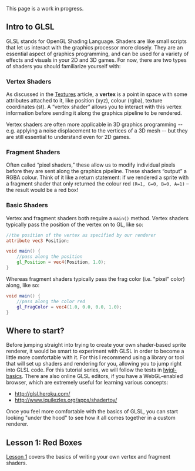 This page is a work in progress.

## Intro to GLSL

GLSL stands for OpenGL Shading Language. Shaders are like small scripts that let us interact with the graphics processor more closely. They are an essential aspect of graphics programming, and can be used for a variety of effects and visuals in your 2D and 3D games. For now, there are two types of shaders you should familiarize yourself with:

### Vertex Shaders

As discussed in the [Textures](https://github.com/mattdesl/lwjgl-basics/wiki/Textures) article, a **vertex** is a point in space with some attributes attached to it, like position (xyz), colour (rgba), texture coordinates (st). A “vertex shader” allows you to interact with this vertex information before sending it along the graphics pipeline to be rendered.

Vertex shaders are often more applicable in 3D graphics programming -- e.g. applying a noise displacement to the vertices of a 3D mesh -- but they are still essential to understand even for 2D games.

### Fragment Shaders

Often called “pixel shaders,” these allow us to modify individual pixels before they are sent along the graphics pipeline. These shaders “output” a RGBA colour. Think of it like a return statement: if we rendered a sprite with a fragment shader that only returned the colour red `(R=1, G=0, B=0, A=1)` – the result would be a red box! 

### Basic Shaders

Vertex and fragment shaders both require a `main()` method. Vertex shaders typically pass the position of the vertex on to GL, like so:

```glsl
//the position of the vertex as specified by our renderer
attribute vec3 Position;

void main() {
    //pass along the position
    gl_Position = vec4(Position, 1.0);
}
```

Whereas fragment shaders typically pass the frag color (i.e. "pixel" color) along, like so:
```glsl
void main() {
    //pass along the color red
    gl_FragColor = vec4(1.0, 0.0, 0.0, 1.0);
}
```

## Where to start?

Before jumping straight into trying to create your own shader-based sprite renderer, it would be smart to experiment with GLSL in order to become a little more comfortable with it. For this I recommend using a library or tool that will set up shaders and rendering for you, allowing you to jump right into GLSL code. For this tutorial series, we will follow the tests in [lwjgl-basics](https://github.com/mattdesl/lwjgl-basics/tree/master/test/mdesl/test/shadertut). There are also online GLSL editors, if you have a WebGL-enabled browser, which are extremely useful for learning various concepts:
- http://glsl.heroku.com/
- http://www.iquilezles.org/apps/shadertoy/

Once you feel more comfortable with the basics of GLSL, you can start looking "under the hood" to see how it all comes together in a custom renderer.

## Lesson 1: Red Boxes

[Lesson 1](https://github.com/mattdesl/lwjgl-basics/wiki/ShaderLesson1) covers the basics of writing your own vertex and fragment shaders.